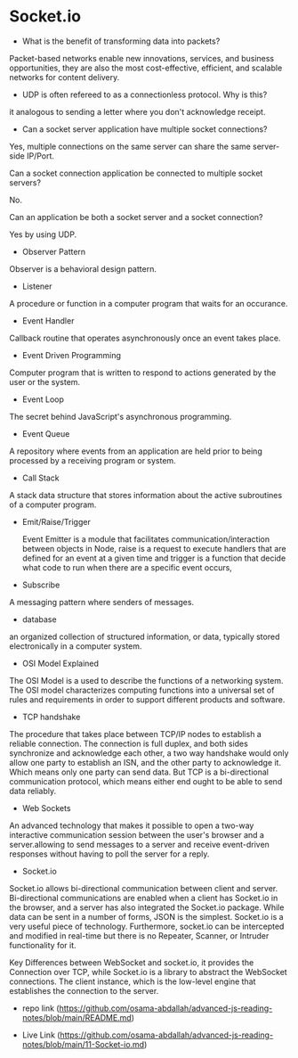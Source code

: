 # Socket.io

* What is the benefit of transforming data into packets?

Packet-based networks enable new innovations, services, and business opportunities, they are also the most cost-effective, efficient, and scalable networks for content delivery.

* UDP is often refereed to as a connectionless protocol. Why is this?

it analogous to sending a letter where you don't acknowledge receipt.

* Can a socket server application have multiple socket connections?

Yes, multiple connections on the same server can share the same server-side IP/Port.

Can a socket connection application be connected to multiple socket servers?

No.

Can an application be both a socket server and a socket connection?

Yes by using UDP.

* Observer Pattern

Observer is a behavioral design pattern.

* Listener

A procedure or function in a computer program that waits for an occurance.

* Event Handler

Callback routine that operates asynchronously once an event takes place.

* Event Driven Programming

Computer program that is written to respond to actions generated by the user or the system.

* Event Loop

The secret behind JavaScript's asynchronous programming.

* Event Queue

A repository where events from an application are held prior to being processed by a receiving program or system.
* Call Stack

 A stack data structure that stores information about the active subroutines of a computer program.

* Emit/Raise/Trigger

  Event Emitter is a module that facilitates communication/interaction between objects in Node, raise is a request to execute handlers that are defined for an event at a given time and trigger is a function that decide what code to run when there are a specific event occurs,

* Subscribe

A messaging pattern where senders of messages.

* database

 an organized collection of structured information, or data, typically stored electronically in a computer system.

 * OSI Model Explained

 The OSI Model is a used to describe the functions of a networking system. The OSI model characterizes computing functions into a universal set of rules and requirements in order to support different products and software.

* TCP handshake

The procedure that takes place between TCP/IP nodes to establish a reliable connection. The connection is full duplex, and both sides synchronize and acknowledge each other, a two way handshake would only allow one party to establish an ISN, and the other party to acknowledge it. Which means only one party can send data. But TCP is a bi-directional communication protocol, which means either end ought to be able to send data reliably.

* Web Sockets

An advanced technology that makes it possible to open a two-way interactive communication session between the user's browser and a server.allowing to send messages to a server and receive event-driven responses without having to poll the server for a reply.

* Socket.io

Socket.io allows bi-directional communication between client and server. Bi-directional communications are enabled when a client has Socket.io in the browser, and a server has also integrated the Socket.io package. While data can be sent in a number of forms, JSON is the simplest. Socket.io is a very useful piece of technology. Furthermore, socket.io can be intercepted and modified in real-time but there is no Repeater, Scanner, or Intruder functionality for it.

Key Differences between WebSocket and socket.io, it provides the Connection over TCP, while Socket.io is a library to abstract the WebSocket connections. The client instance, which is the low-level engine that establishes the connection to the server.




- repo link (https://github.com/osama-abdallah/advanced-js-reading-notes/blob/main/README.md)

- Live Link (https://github.com/osama-abdallah/advanced-js-reading-notes/blob/main/11-Socket-io.md)